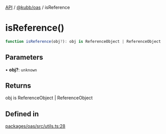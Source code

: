 [API](../../../packages.md) / [@kubb/oas](../index.md) / isReference

# isReference()

```ts
function isReference(obj?): obj is ReferenceObject | ReferenceObject
```

## Parameters

• **obj?**: `unknown`

## Returns

obj is ReferenceObject \| ReferenceObject

## Defined in

[packages/oas/src/utils.ts:28](https://github.com/kubb-project/kubb/blob/ff80665146ae086e044807d0072fda660e72e1fd/packages/oas/src/utils.ts#L28)
